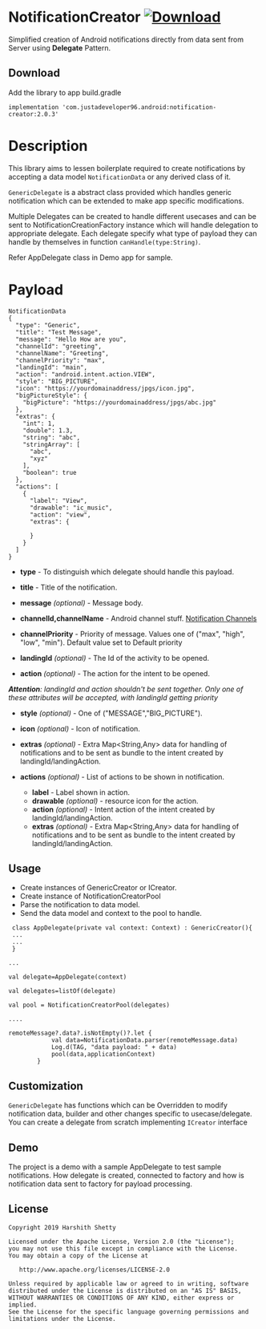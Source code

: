 # NotificationCreator [ ![Download](https://api.bintray.com/packages/har5hit/Notification/NotificationCreator/images/download.svg?version=2.0.4) ](https://bintray.com/har5hit/Notification/NotificationCreator/2.0.3/link)

Simplified creation of Android notifications directly from data sent from Server using <b>Delegate</b> Pattern.

## Download

Add the library to app build.gradle

```
implementation 'com.justadeveloper96.android:notification-creator:2.0.3'
```


# Description

This library aims to lessen boilerplate required to create notifications by accepting a data model `NotificationData` or any derived class of it.
 
`GenericDelegate` is a abstract class provided which handles generic notification which can be extended to make app specific modifications. 

Multiple Delegates can be created to handle different usecases and can be sent to NotificationCreationFactory instance which will handle delegation to appropriate delegate. Each delegate specify what type of payload they can handle by themselves in function `canHandle(type:String)`.
<br>

Refer AppDelegate class in Demo app for sample.


# Payload
```
NotificationData
{
  "type": "Generic",
  "title": "Test Message",
  "message": "Hello How are you",
  "channelId": "greeting",
  "channelName": "Greeting",
  "channelPriority": "max",
  "landingId": "main",
  "action": "android.intent.action.VIEW",
  "style": "BIG_PICTURE",
  "icon": "https://yourdomainaddress/jpgs/icon.jpg",
  "bigPictureStyle": {
    "bigPicture": "https://yourdomainaddress/jpgs/abc.jpg"
  },
  "extras": {
    "int": 1,
    "double": 1.3,
    "string": "abc",
    "stringArray": [
      "abc",
      "xyz"
    ],
    "boolean": true
  },
  "actions": [
    {
      "label": "View",
      "drawable": "ic_music",
      "action": "view",
      "extras": {
        
      }
    }
  ]
}
```

* <b>type</b> - To distinguish which delegate should handle this payload.
 
* <b>title</b> - Title of the notification.

* <b>message</b> <i>(optional)</i> - Message body.

* <b>channelId,channelName</b> - Android channel stuff. [Notification Channels](https://developer.android.com/training/notify-user/channels)
 
* <b>channelPriority</b> - Priority of message. Values one of ("max", "high", "low", "min").
Default value set to Default priority

* <b>landingId</b> <i>(optional)</i> - The Id of the activity to be opened.

* <b>action</b> <i>(optional)</i> - The action for the intent to be opened.

<i><b>Attention</b>: landingId and action shouldn't be sent together. Only one of these attributes will be accepted, with landingId getting priority</i>

* <b>style</b> <i>(optional)</i> - One of ("MESSAGE","BIG_PICTURE").

* <b>icon</b> <i>(optional)</i> - Icon of notification.

* <b>extras</b> <i>(optional)</i> - Extra Map<String,Any> data for handling of notifications and to be sent as bundle to the intent created by landingId/landingAction.

* <b>actions</b> <i>(optional)</i> - List of actions to be shown in notification.
    * <b>label</b> - Label shown in action.
    * <b>drawable</b> <i>(optional)</i> - resource icon for the action.
    * <b>action</b> <i>(optional)</i> - Intent action of the intent created by landingId/landingAction.
    * <b>extras</b> <i>(optional)</i> - Extra Map<String,Any> data for handling of notifications and to be sent as bundle to the intent created by landingId/landingAction.

## Usage

* Create instances of GenericCreator or ICreator.
* Create instance of NotificationCreatorPool
* Parse the notification to data model.
* Send the data model and context to the pool to handle.

```
 class AppDelegate(private val context: Context) : GenericCreator(){
 ...
 ...
 }
 
...
 
val delegate=AppDelegate(context)

val delegates=listOf(delegate)

val pool = NotificationCreatorPool(delegates)

....

remoteMessage?.data?.isNotEmpty()?.let {
            val data=NotificationData.parser(remoteMessage.data)
            Log.d(TAG, "data payload: " + data)
            pool(data,applicationContext)
        }
```


## Customization

`GenericDelegate` has functions which can be Overridden to modify notification data, builder and other changes specific to usecase/delegate.
You can create a delegate from scratch implementing `ICreator` interface


## Demo

The project is a demo with a sample AppDelegate to test sample notifications. How delegate is created, connected to factory and how is notification data sent to factory for payload processing.




## License

```
Copyright 2019 Harshith Shetty

Licensed under the Apache License, Version 2.0 (the "License");
you may not use this file except in compliance with the License.
You may obtain a copy of the License at

   http://www.apache.org/licenses/LICENSE-2.0

Unless required by applicable law or agreed to in writing, software
distributed under the License is distributed on an "AS IS" BASIS,
WITHOUT WARRANTIES OR CONDITIONS OF ANY KIND, either express or implied.
See the License for the specific language governing permissions and
limitations under the License.

```




